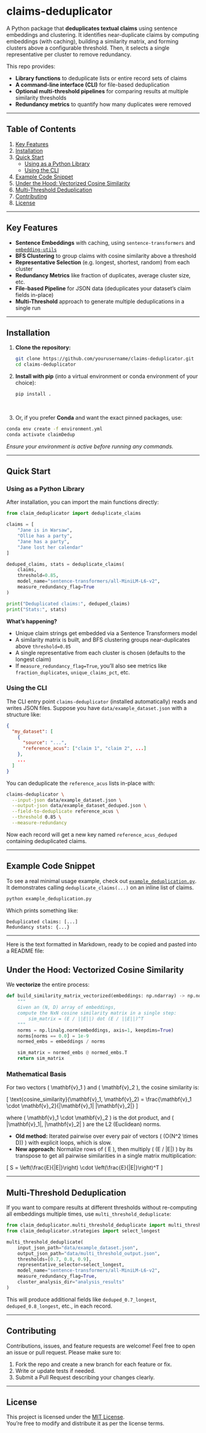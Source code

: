 # claims-deduplicator

A Python package that **deduplicates textual claims** using sentence embeddings and clustering. It identifies near-duplicate claims by computing embeddings (with caching), building a similarity matrix, and forming clusters above a configurable threshold. Then, it selects a single representative per cluster to remove redundancy.  

This repo provides:
- **Library functions** to deduplicate lists or entire record sets of claims
- **A command-line interface (CLI)** for file-based deduplication
- **Optional multi-threshold pipelines** for comparing results at multiple similarity thresholds
- **Redundancy metrics** to quantify how many duplicates were removed

---

## Table of Contents
1. [Key Features](#key-features)
2. [Installation](#installation)
3. [Quick Start](#quick-start)
   - [Using as a Python Library](#using-as-a-python-library)
   - [Using the CLI](#using-the-cli)
4. [Example Code Snippet](#example-code-snippet)
5. [Under the Hood: Vectorized Cosine Similarity](#under-the-hood-vectorized-cosine-similarity)
6. [Multi-Threshold Deduplication](#multi-threshold-deduplication)
7. [Contributing](#contributing)
8. [License](#license)

---

## Key Features
- **Sentence Embeddings** with caching, using `sentence-transformers` and [`embedding-utils`](https://pypi.org/project/embedding-utils/)  
- **BFS Clustering** to group claims with cosine similarity above a threshold  
- **Representative Selection** (e.g. longest, shortest, random) from each cluster  
- **Redundancy Metrics** like fraction of duplicates, average cluster size, etc.  
- **File-based Pipeline** for JSON data (deduplicates your dataset’s claim fields in-place)  
- **Multi-Threshold** approach to generate multiple deduplications in a single run  

---

## Installation

1. **Clone the repository:**

   ```bash
   git clone https://github.com/yourusername/claims-deduplicator.git
   cd claims-deduplicator
   ```

2. **Install with pip** (into a virtual environment or conda environment of your choice):

   ```bash
   pip install .
   ```
   <br/>
3.  Or, if you prefer **Conda** and want the exact pinned packages, use:
   ```bash
   conda env create -f environment.yml
   conda activate claimDedup
   ```
   *Ensure your environment is active before running any commands.*

---

## Quick Start

### Using as a Python Library

After installation, you can import the main functions directly:

```python
from claim_deduplicator import deduplicate_claims

claims = [
    "Jane is in Warsaw",
    "Ollie has a party",
    "Jane has a party",
    "Jane lost her calendar"
]

deduped_claims, stats = deduplicate_claims(
    claims,
    threshold=0.85,
    model_name="sentence-transformers/all-MiniLM-L6-v2",
    measure_redundancy_flag=True
)

print("Deduplicated claims:", deduped_claims)
print("Stats:", stats)
```

**What’s happening?**  
- Unique claim strings get embedded via a Sentence Transformers model  
- A similarity matrix is built, and BFS clustering groups near-duplicates above `threshold=0.85`  
- A single representative from each cluster is chosen (defaults to the longest claim)  
- If `measure_redundancy_flag=True`, you’ll also see metrics like `fraction_duplicates`, `unique_claims_pct`, etc.

### Using the CLI

The CLI entry point `claims-deduplicator` (installed automatically) reads and writes JSON files. 
Suppose you have `data/example_dataset.json` with a structure like:

```json
{
  "my_dataset": [
    {
      "source": "...",
      "reference_acus": ["claim 1", "claim 2", ...]
    },
    ...
  ]
}
```

You can deduplicate the `reference_acus` lists in-place with:

```bash
claims-deduplicator \
  --input-json data/example_dataset.json \
  --output-json data/example_dataset_deduped.json \
  --field-to-deduplicate reference_acus \
  --threshold 0.85 \
  --measure-redundancy
```

Now each record will get a new key named `reference_acus_deduped` containing deduplicated claims.

---

## Example Code Snippet

To see a real minimal usage example, check out [`example_deduplication.py`](./example_deduplication.py). It demonstrates calling `deduplicate_claims(...)` on an inline list of claims.

```bash
python example_deduplication.py
```

Which prints something like:
```
Deduplicated claims: [...]
Redundancy stats: {...}
```

---

Here is the text formatted in Markdown, ready to be copied and pasted into a README file:

## Under the Hood: Vectorized Cosine Similarity

We **vectorize** the entire process:

```python
def build_similarity_matrix_vectorized(embeddings: np.ndarray) -> np.ndarray:
    """
    Given an (N, D) array of embeddings,
    compute the NxN cosine similarity matrix in a single step:
        sim_matrix = (E / ||E||) dot (E / ||E||)^T
    """
    norms = np.linalg.norm(embeddings, axis=1, keepdims=True)
    norms[norms == 0.0] = 1e-9  
    normed_embs = embeddings / norms

    sim_matrix = normed_embs @ normed_embs.T
    return sim_matrix
```

### Mathematical Basis

For two vectors \( \mathbf{v}_1 \) and \( \mathbf{v}_2 \), the cosine similarity is:

\[
\text{cosine\_similarity}(\mathbf{v}_1, \mathbf{v}_2) = \frac{\mathbf{v}_1 \cdot \mathbf{v}_2}{\|\mathbf{v}_1\| \|\mathbf{v}_2\|}
\]

where \( \mathbf{v}_1 \cdot \mathbf{v}_2 \) is the dot product, and \( \|\mathbf{v}_1\|, \|\mathbf{v}_2\| \) are the L2 (Euclidean) norms.

- **Old method:** Iterated pairwise over every pair of vectors \( (O(N^2 \times D)) \) with explicit loops, which is slow.
- **New approach:** Normalize rows of \( E \), then multiply \( (E / \|E\|) \) by its transpose to get all pairwise similarities in a single matrix multiplication:

\[
S = \left(\frac{E}{\|E\|}\right) \cdot \left(\frac{E}{\|E\|}\right)^T
\]

---

## Multi-Threshold Deduplication

If you want to compare results at different thresholds without re-computing all embeddings multiple times, use `multi_threshold_deduplicate`:

```python
from claim_deduplicator.multi_threshold_deduplicate import multi_threshold_deduplicate
from claim_deduplicator.strategies import select_longest

multi_threshold_deduplicate(
    input_json_path="data/example_dataset.json",
    output_json_path="data/multi_threshold_output.json",
    thresholds=[0.7, 0.8, 0.9],
    representative_selector=select_longest,
    model_name="sentence-transformers/all-MiniLM-L6-v2",
    measure_redundancy_flag=True,
    cluster_analysis_dir="analysis_results"
)
```

This will produce additional fields like `deduped_0.7_longest`, `deduped_0.8_longest`, etc., in each record.

---

## Contributing

Contributions, issues, and feature requests are welcome! Feel free to open an issue or pull request. Please make sure to:
1. Fork the repo and create a new branch for each feature or fix.
2. Write or update tests if needed.
3. Submit a Pull Request describing your changes clearly.

---

## License

This project is licensed under the [MIT License](./LICENSE).  
You’re free to modify and distribute it as per the license terms.

